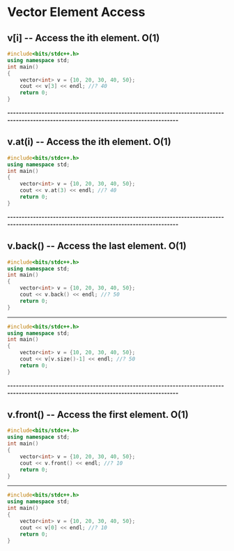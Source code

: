 # Vector Element Access

## v[i] -- Access the ith element. O(1)

```c++
#include<bits/stdc++.h>
using namespace std;
int main()
{
    vector<int> v = {10, 20, 30, 40, 50};
    cout << v[3] << endl; //? 40
    return 0;
}
```

**----------------------------------------------------------------------------------------------------------------------------------------**

## v.at(i) -- Access the ith element. O(1)

```c++
#include<bits/stdc++.h>
using namespace std;
int main()
{
    vector<int> v = {10, 20, 30, 40, 50};
    cout << v.at(3) << endl; //? 40
    return 0;
}
```

**----------------------------------------------------------------------------------------------------------------------------------------**

## v.back() -- Access the last element. O(1)

```c++
#include<bits/stdc++.h>
using namespace std;
int main()
{
    vector<int> v = {10, 20, 30, 40, 50};
    cout << v.back() << endl; //? 50
    return 0;
}
```

---

```c++
#include<bits/stdc++.h>
using namespace std;
int main()
{
    vector<int> v = {10, 20, 30, 40, 50};
    cout << v[v.size()-1] << endl; //? 50
    return 0;
}
```

**----------------------------------------------------------------------------------------------------------------------------------------**

## v.front() -- Access the first element. O(1)
```c++
#include<bits/stdc++.h>
using namespace std;
int main()
{
    vector<int> v = {10, 20, 30, 40, 50};
    cout << v.front() << endl; //? 10
    return 0;
}
```
------------------------------------------------------------------------------------------------------------------------------------------

```c++
#include<bits/stdc++.h>
using namespace std;
int main()
{
    vector<int> v = {10, 20, 30, 40, 50};
    cout << v[0] << endl; //? 10
    return 0;
}
```